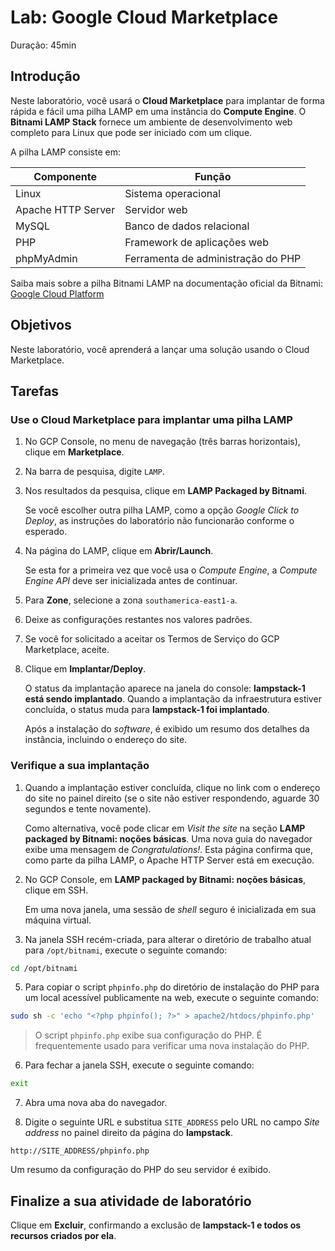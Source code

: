 # Lab: Google Cloud Marketplace

Duração: 45min

## Introdução

Neste laboratório, você usará o **Cloud Marketplace** para implantar de forma rápida e fácil uma pilha LAMP em uma instância do **Compute Engine**. O **Bitnami LAMP Stack** fornece um ambiente de desenvolvimento web completo para Linux que pode ser iniciado com um clique.

A pilha LAMP consiste em:

| Componente | Função |
|---|---|
| Linux | Sistema operacional |
| Apache HTTP Server | Servidor web |
| MySQL | Banco de dados relacional |
| PHP | Framework de aplicações web |
| phpMyAdmin | Ferramenta de administração do PHP |

Saiba mais sobre a pilha Bitnami LAMP na documentação oficial da Bitnami: [Google Cloud Platform](https://docs.bitnami.com/google/)

## Objetivos

Neste laboratório, você aprenderá a lançar uma solução usando o Cloud Marketplace.

## Tarefas

### Use o Cloud Marketplace para implantar uma pilha LAMP

1. No GCP Console, no menu de navegação (três barras horizontais), clique em **Marketplace**.

2. Na barra de pesquisa, digite `LAMP`.

3. Nos resultados da pesquisa, clique em **LAMP Packaged by Bitnami**.
    
    Se você escolher outra pilha LAMP, como a opção *Google Click to Deploy*, as instruções do laboratório não funcionarão conforme o esperado.

4. Na página do LAMP, clique em **Abrir/Launch**.

    Se esta for a primeira vez que você usa o *Compute Engine*, a *Compute Engine API* deve ser inicializada antes de continuar.

5. Para **Zone**, selecione a zona `southamerica-east1-a`.

6. Deixe as configurações restantes nos valores padrões.

7. Se você for solicitado a aceitar os Termos de Serviço do GCP Marketplace, aceite.

8. Clique em **Implantar/Deploy**.

    O status da implantação aparece na janela do console: **lampstack-1 está sendo implantado**. Quando a implantação da infraestrutura estiver concluída, o status muda para **lampstack-1 foi implantado**.

    Após a instalação do *software*, é exibido um resumo dos detalhes da instância, incluindo o endereço do site.

### Verifique a sua implantação

1. Quando a implantação estiver concluída, clique no link com o endereço do site no painel direito (se o site não estiver respondendo, aguarde 30 segundos e tente novamente).

    Como alternativa, você pode clicar em *Visit the site* na seção **LAMP packaged by Bitnami: noções básicas**. Uma nova guia do navegador exibe uma mensagem de *Congratulations!*. Esta página confirma que, como parte da pilha LAMP, o Apache HTTP Server está em execução.

2. No GCP Console, em **LAMP packaged by Bitnami: noções básicas**, clique em SSH.

    Em uma nova janela, uma sessão de *shell* seguro é inicializada em sua máquina virtual.

4. Na janela SSH recém-criada, para alterar o diretório de trabalho atual para `/opt/bitnami`, execute o seguinte comando:

```bash
cd /opt/bitnami
```

5. Para copiar o script `phpinfo.php` do diretório de instalação do PHP para um local acessível publicamente na web, execute o seguinte comando:

```bash
sudo sh -c 'echo "<?php phpinfo(); ?>" > apache2/htdocs/phpinfo.php'
```

> O script `phpinfo.php` exibe sua configuração do PHP. É frequentemente usado para verificar uma nova instalação do PHP.

6. Para fechar a janela SSH, execute o seguinte comando:

```bash
exit
```

7. Abra uma nova aba do navegador.

8. Digite o seguinte URL e substitua `SITE_ADDRESS` pelo URL no campo *Site address* no painel direito da página do **lampstack**.

```
http://SITE_ADDRESS/phpinfo.php
```

Um resumo da configuração do PHP do seu servidor é exibido.

## Finalize a sua atividade de laboratório

Clique em **Excluir**, confirmando a exclusão de **lampstack-1 e todos os recursos criados por ela**.


